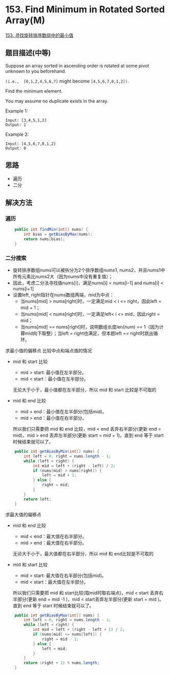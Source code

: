 # 153. Find Minimum in Rotated Sorted Array(M)


[153. 寻找旋转排序数组中的最小值](https://leetcode-cn.com/problems/find-minimum-in-rotated-sorted-array/)


## 题目描述(中等)

Suppose an array sorted in ascending order is rotated at some pivot unknown to you beforehand.

`(i.e.,  [0,1,2,4,5,6,7]` might become `[4,5,6,7,0,1,2])`.

Find the minimum element.

You may assume no duplicate exists in the array.

Example 1:
```
Input: [3,4,5,1,2] 
Output: 1
```
Example 2:
```
Input: [4,5,6,7,0,1,2]
Output: 0
```


## 思路

- 遍历
- 二分

## 解决方法


### 遍历


```java
    public int findMin(int[] nums) {
        int bias = getBiasByMax(nums);
        return nums[bias];
    }
```


### 二分搜索

- 旋转排序数组nums可以被拆分为2个排序数组nums1, nums2，并且nums1中所有元素比nums2大（因为nums中没有重复值）；
- 因此，考虑二分法寻找值nums[i]，满足nums[i] < nums[i-1] and nums[i] < nums[i+1]
- 设置left, right指针在nums数组两端，mid为中点：
    - 当nums[mid] > nums[right]时，一定满足mid < i <= right，因此left = mid + 1；
    - 当nums[mid] < nums[right]时，一定满足left< i <= mid，因此right = mid；
    - 当nums[mid] == nums[right]时，说明数组长度len(num) == 1（因为计算mid向下取整）；当left = right也满足，但本题left == right时跳出循环。



求最小值的偏移点
比较中点和端点值的情况
- mid 和 start 比较
    - mid > start: 最小值在左半部分。
    - mid < start：最小值在左半部分。
  
  无论大于小于，最小值都在左半部分，所以 mid 和 start 比较是不可取的
- mid 和 end 比较
    - mid < end：最小值在左半部分(包括mid)。
    - mid > end：最小值在右半部分。

    所以我们只需要把 mid 和 end 比较，mid < end 丢弃右半部分(更新 end = mid)，mid > end 丢弃左半部分(更新 start = mid + 1)。直到 end 等于 start 时候结束就可以了。 




```java
    public int getBiasByMin(int[] nums) {
        int left = 0, right = nums.length - 1;
        while (left < right) {
            int mid = left + (right - left) / 2;
            if (nums[mid] > nums[right]) {
                left = mid + 1;
            } else {
                right = mid;
            }
        }
        return left;
    }

```

求最大值的偏移点
- mid 和 end 比较
    - mid < end：最大值在右半部分。
    - mid > end：最大值在右半部分。

  无论大于小于，最大值都在右半部分，所以 mid 和 end比较是不可取的
- mid 和 start 比较
    - mid > start: 最大值在右半部分(包括mid)。
    - mid < start：最大值在左半部分。

    所以我们只需要把 mid 和 start比较(取mid时取右端点)，mid < start 丢弃右半部分(更新 end = mid -1 )，mid < start丢弃左半部分(更新 start = mid )。直到 end 等于 start 时候结束就可以了。 



```java
    public int getBiasByMax(int[] nums) {
        int left = 0, right = nums.length - 1;
        while (left < right) {
            int mid = left + (right - left + 1) / 2;
            if (nums[mid] <= nums[left]) {
                right = mid - 1;
            } else {
                left = mid;
            }
        }
        return (right + 1) % nums.length;
    }
```

